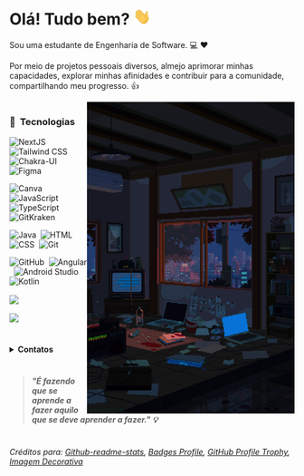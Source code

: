# Olá! Tudo bem? <img src="https://github.com/reglabel/reglabel/blob/main/images/Hi.gif" height="30px"></h2> 
Sou uma estudante de Engenharia de Software. :computer: :heart:

Por meio de projetos pessoais diversos, almejo aprimorar minhas capacidades, explorar minhas afinidades e contribuir para a comunidade, compartilhando meu progresso. :thumbsup:


<img alt="rainy Night" height="550em" src="https://github.com/reglabel/reglabel/blob/main/images/decoration_rainy_night.gif" align="right"/>

#

### :rocket: &nbsp;Tecnologias

![NextJS](https://img.shields.io/badge/next.js-05122A?style=flat&logo=nextdotjs&logoColor=white)&nbsp;
![Tailwind CSS](https://img.shields.io/badge/Tailwind_CSS-05122A?style=flat&logo=tailwind-css&logoColor=white)&nbsp;
![Chakra-UI](https://img.shields.io/badge/Chakra--UI-05122A?style=flat&logo=chakra-ui&logoColor=white)&nbsp;
![Figma](https://img.shields.io/badge/Figma-05122A?style=flat&logo=figma&logoColor=white)&nbsp;

![Canva](https://img.shields.io/badge/Canva-%2305122A.svg?&style=flat&logo=Canva&logoColor=white)&nbsp;
![JavaScript](https://img.shields.io/badge/JavaScript-05122A?style=flat&logo=javascript&logoColor=white)&nbsp;
![TypeScript](https://img.shields.io/badge/TypeScript-05122A?style=flat&logo=typescript&logoColor=white)&nbsp;
![GitKraken](https://img.shields.io/badge/GitKraken-05122A?style=flat&logo=GitKraken&logoColor=white)&nbsp;

![Java](https://img.shields.io/badge/-Java-05122A?style=flat&logo=Java&logoColor=white)&nbsp;
![HTML](https://img.shields.io/badge/-HTML-05122A?style=flat&logo=HTML5&logoColor=white)&nbsp;
![CSS](https://img.shields.io/badge/-CSS-05122A?style=flat&logo=CSS3&logoColor=white)&nbsp;
![Git](https://img.shields.io/badge/-Git-05122A?style=flat&logo=git&logoColor=white)&nbsp;

![GitHub](https://img.shields.io/badge/-GitHub-05122A?style=flat&logo=github&logoColor=white)&nbsp;
![Angular](https://img.shields.io/badge/Angular-05122A?style=flat&logo=angular&logoColor=white)&nbsp;
![Android Studio](https://img.shields.io/badge/Android_Studio-05122A?style=flat&logo=android-studio&logoColor=white)&nbsp;
![Kotlin](https://img.shields.io/badge/Kotlin-05122A?&style=flat&logo=kotlin&logoColor=white)&nbsp;


<p align="left">
  <img width="400em" align="center" src="https://github-readme-stats-eight-theta.vercel.app/api/top-langs/?username=reglabel&layout=compact&langs_count=8&theme=prussian&hide=jupyter%20notebook" />
</p>

<p align="left">
  <img width="400em" align="center" src="https://github-readme-stats-eight-theta.vercel.app/api?username=reglabel&show_icons=true&theme=prussian&include_all_commits=true&count_private=true&hide=issues,contribs" />
</p>

#

<details>
<summary><strong>Contatos<strong/></summary>
<br>
 
[![E-mail](https://img.shields.io/badge/Gmail-05122A?style=flat&logo=gmail&logoColor=white)](mailto:regla.belcl@gmail.com?Subject=Contato%20por%20GithHub)&nbsp;
[![Linkedin](https://img.shields.io/badge/LinkedIn-05122A?style=flat&logo=linkedin&logoColor=white)](https://br.linkedin.com/in/reglabel)&nbsp;
[![Website](https://img.shields.io/badge/website-05122A?style=flat&logo=About.me&logoColor=white)](https://www.rbcl.dev/)&nbsp;

</details>

#

> _"É fazendo que se aprende a fazer aquilo que se deve aprender a fazer." :bulb:_
#

###### Créditos para: [Github-readme-stats](https://github.com/murilothink/github-readme-stats), [Badges Profile](https://github.com/alexandresanlim/Badges4-README.md-Profile#-skills-), [GitHub Profile Trophy](https://github.com/ryo-ma/github-profile-trophy), [Imagem Decorativa](https://imgur.com/am0eYJO)

